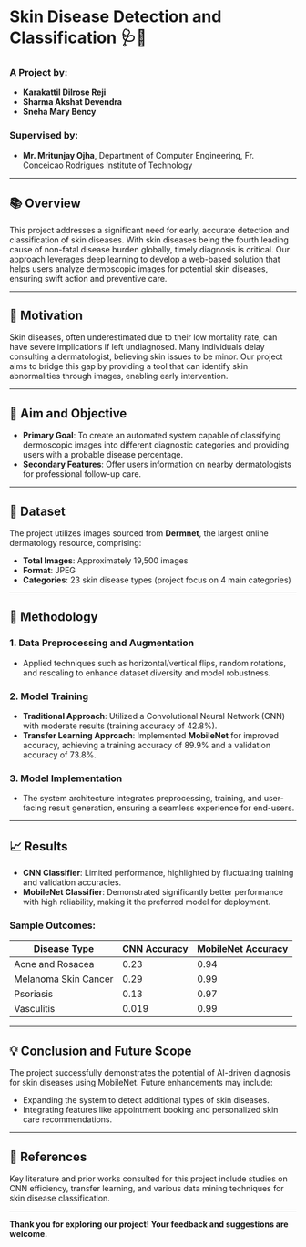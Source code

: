 # Skin Disease Detection and Classification 🩺🌟

### A Project by:
- **Karakattil Dilrose Reji**
- **Sharma Akshat Devendra**
- **Sneha Mary Bency**

### Supervised by:
- **Mr. Mritunjay Ojha**, Department of Computer Engineering, Fr. Conceicao Rodrigues Institute of Technology

---

## 📚 Overview
This project addresses a significant need for early, accurate detection and classification of skin diseases. With skin diseases being the fourth leading cause of non-fatal disease burden globally, timely diagnosis is critical. Our approach leverages deep learning to develop a web-based solution that helps users analyze dermoscopic images for potential skin diseases, ensuring swift action and preventive care.

---

## 🧠 Motivation
Skin diseases, often underestimated due to their low mortality rate, can have severe implications if left undiagnosed. Many individuals delay consulting a dermatologist, believing skin issues to be minor. Our project aims to bridge this gap by providing a tool that can identify skin abnormalities through images, enabling early intervention.

---

## 🎯 Aim and Objective
- **Primary Goal**: To create an automated system capable of classifying dermoscopic images into different diagnostic categories and providing users with a probable disease percentage.
- **Secondary Features**: Offer users information on nearby dermatologists for professional follow-up care.

---

## 📂 Dataset
The project utilizes images sourced from **Dermnet**, the largest online dermatology resource, comprising:
- **Total Images**: Approximately 19,500 images
- **Format**: JPEG
- **Categories**: 23 skin disease types (project focus on 4 main categories)

---

## 🔧 Methodology
### 1. **Data Preprocessing and Augmentation**
   - Applied techniques such as horizontal/vertical flips, random rotations, and rescaling to enhance dataset diversity and model robustness.

### 2. **Model Training**
   - **Traditional Approach**: Utilized a Convolutional Neural Network (CNN) with moderate results (training accuracy of 42.8%).
   - **Transfer Learning Approach**: Implemented **MobileNet** for improved accuracy, achieving a training accuracy of 89.9% and a validation accuracy of 73.8%.

### 3. **Model Implementation**
   - The system architecture integrates preprocessing, training, and user-facing result generation, ensuring a seamless experience for end-users.

---

## 📈 Results
- **CNN Classifier**: Limited performance, highlighted by fluctuating training and validation accuracies.
- **MobileNet Classifier**: Demonstrated significantly better performance with high reliability, making it the preferred model for deployment.

### Sample Outcomes:
| Disease Type          | CNN Accuracy | MobileNet Accuracy |
|-----------------------|--------------|---------------------|
| Acne and Rosacea      | 0.23         | 0.94                |
| Melanoma Skin Cancer  | 0.29         | 0.99                |
| Psoriasis             | 0.13         | 0.97                |
| Vasculitis            | 0.019        | 0.99                |

---

## 💡 Conclusion and Future Scope
The project successfully demonstrates the potential of AI-driven diagnosis for skin diseases using MobileNet. Future enhancements may include:
- Expanding the system to detect additional types of skin diseases.
- Integrating features like appointment booking and personalized skin care recommendations.

---

## 📜 References
Key literature and prior works consulted for this project include studies on CNN efficiency, transfer learning, and various data mining techniques for skin disease classification.

---

**Thank you for exploring our project! Your feedback and suggestions are welcome.**
